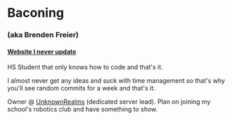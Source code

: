 # Baconing
### (aka Brenden Freier)
#### <a href="https://baconing.tk">Website I never update</a>

HS Student that only knows how to code and that's it.

I almost never get any ideas and suck with time management so that's why you'll see random commits for a week and that's it.

Owner @ <a href="https://unknownrealms.club">UnknownRealms</a> (dedicated server lead).
Plan on joining my school's robotics club and have something to show.
